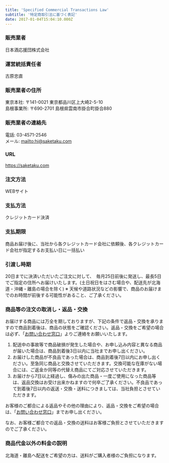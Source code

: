 ```yaml
---
title: 'Specified Commercial Transactions Law'
subtitle: '特定商取引法に基づく表記'
date: 2017-01-04T15:04:10.000Z
---
```


<style>
  .content-body h2 {
    font-weight: bold;
  }
  .content-body h3 {
    font-weight: bold;
  }
  .content-body ol {
    list-style-type: decimal;
    margin-left: 1.5rem;
    margin-bottom: 1.5rem;
  }
</style>


### 販売業者
日本酒応援団株式会社

### 運営統括責任者
古原忠直

### 販売業者の住所

東京本社: 〒141-0021 東京都品川区上大崎2-5-10\
島根事業所: 〒690-2701 島根県雲南市掛合町掛合880

### 販売業者の連絡先
電話: 03-4571-2546\
メール: <mailto:hi@saketaku.com>


### URL
<https://saketaku.com>

### 注文方法
WEBサイト

### 支払方法
クレジットカード決済

### 支払期限
商品お届け後に、当社から各クレジットカード会社に依頼後、各クレジットカード会社が指定するお支払い日に一括払い

### 引渡し時期
20日までに決済いただいたご注文に対して、　毎月25日前後に発送し、最長5日でご指定の住所へお届けいたします。(土日祝日をはさむ場合や、配送先が北海道・沖縄・離島の場合を除く)
※ 天候や道路状況などの影響で、商品のお届けまでのお時間が前後する可能性があること、ご了承ください。

### 商品等の注文の取消し・返品・交換
お届けする商品には万全を期しておりますが、下記の条件で返品・交換を承りますので商品到着後は、商品の状態をご確認ください。返品・交換をご希望の場合は必ず、「[お問い合わせ窓口](mailto:hi@saketaku.com)」よりご連絡をお願いいたします。

1. 配送中の事故等で商品破損が発生した場合や、お申し込み内容と異なる商品が届いた場合は、商品到着後3日以内に当社までお申し出ください。
2. お届けした商品が不良品であった場合は、商品到着後7日以内にお申し出ください。至急同じ商品と交換させていただきます。交換可能な在庫がない場合には、ご返金か同等の代替え商品にてご対応させていただきます。
3. お届けから7日以上経過し、傷みの出た商品・一度ご使用になった商品等は、返品交換はお受け出来かねますので何卒ご了承ください。不良品であって到着後7日以内の返送・交換・送料につきましては、当社負担とさせていただきます。

お客様のご都合による返品やその他の理由により、返品・交換をご希望の場合は、「[お問い合わせ窓口](mailto:hi@saketaku.com)」までお申し出ください。

なお、お客様ご都合での返品・交換の送料はお客様ご負担とさせていただきますのでご了承ください。




### 商品代金以外の料金の説明
北海道・離島へ配送をご希望の方は、送料がご購入者様のご負担になります。







